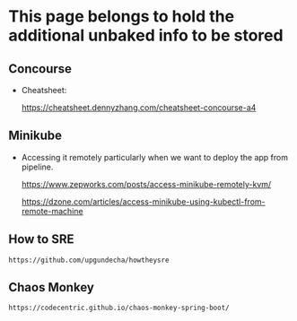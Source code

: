# This page belongs to hold the additional unbaked info to be stored

## Concourse
* Cheatsheet:

  https://cheatsheet.dennyzhang.com/cheatsheet-concourse-a4

## Minikube

* Accessing it remotely particularly when we want to deploy the app from pipeline.

    https://www.zepworks.com/posts/access-minikube-remotely-kvm/

  https://dzone.com/articles/access-minikube-using-kubectl-from-remote-machine

## How to SRE

    https://github.com/upgundecha/howtheysre

## Chaos Monkey
    
    https://codecentric.github.io/chaos-monkey-spring-boot/